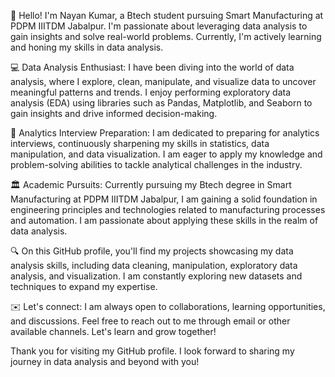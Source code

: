 

👋 Hello! I'm Nayan Kumar, a Btech student pursuing Smart Manufacturing at PDPM IIITDM Jabalpur. I'm passionate about leveraging data analysis to gain insights and solve real-world problems. Currently, I'm actively learning and honing my skills in data analysis.

💻 Data Analysis Enthusiast: I have been diving into the world of data analysis, where I explore, clean, manipulate, and visualize data to uncover meaningful patterns and trends. I enjoy performing exploratory data analysis (EDA) using libraries such as Pandas, Matplotlib, and Seaborn to gain insights and drive informed decision-making.

🎯 Analytics Interview Preparation: I am dedicated to preparing for analytics interviews, continuously sharpening my skills in statistics, data manipulation, and data visualization. I am eager to apply my knowledge and problem-solving abilities to tackle analytical challenges in the industry.

🏛️ Academic Pursuits: Currently pursuing my Btech degree in Smart Manufacturing at PDPM IIITDM Jabalpur, I am gaining a solid foundation in engineering principles and technologies related to manufacturing processes and automation. I am passionate about applying these skills in the realm of data analysis.

🔍 On this GitHub profile, you'll find my projects showcasing my data analysis skills, including data cleaning, manipulation, exploratory data analysis, and visualization. I am constantly exploring new datasets and techniques to expand my expertise.

✉️ Let's connect: I am always open to collaborations, learning opportunities, and discussions. Feel free to reach out to me through email or other available channels. Let's learn and grow together!

Thank you for visiting my GitHub profile. I look forward to sharing my journey in data analysis and beyond with you!
<!---
nayankumar303/nayankumar303 is a ✨ special ✨ repository because its `README.md` (this file) appears on your GitHub profile.
You can click the Preview link to take a look at your changes.
--->



